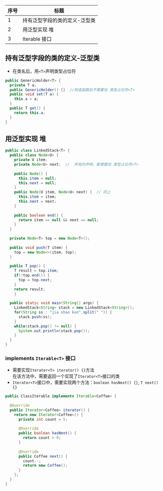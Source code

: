 序号|标题
--|--
1|持有泛型字段的类的定义-泛型类
2|用泛型实现 堆
3|Iterable<T> 接口

## 持有泛型字段的类的定义-泛型类
* 在类名后，用`<T>`声明类型占位符  
```java
public GenericHolder<T> {
  private T a;
  public GenericHolder() {}  //构造函数后不需要加 类型占位符<T>
  public void set(T a) {
    this.a = a;
  }
  public T get() {
    return this.a;
  }
}
```
## 用泛型实现 堆
```java
public class LinkedStack<T> {
  public class Node<U> {
    private U item;
    private Node<U> next;  //  所有的声明，都需要加 类型占位符<T>
    
    public Node() {
      this.item = null;
      this.next = null;
    }
    public Node(U item, Node<U> next) {  // 同上
      this.item = item;
      this.next = next;
    }
		
    public boolean end() {
      return item == null && next == null;
    }
  }
	
  private Node<T> top = new Node<T>();
	
  public void push(T item) {
    top = new Node<>(item, top);
  }
	
  public T pop() {
    T result = top.item;
    if(!top.end()) {
      top = top.next;
    }
    return result;
    }
	
  public static void main(String[] args) {
    LinkedStack<String> stack = new LinkedStack<String>();
    for(String ss : "jia shao kun".split(" ")) {
      stack.push(ss);
    }
    while(stack.pop() != null) {
      System.out.println(stack.pop());
    }
  }
}
```
### implements `Iterable<T>` 接口
* 需要实现`Iterater<T> iterator() {}`方法  
在该方法中，需要返回一个实现了`Iterator<T>`接口的类  
* `Iterator<T>`接口中，需要实现两个方法：`boolean hasNext() {}`, `T next() {}`  
```java
public ClassIterable implements Iterable<Coffee> {
	
  @Override
  public Iterator<Coffee> iterator() {
    return new Iterator<Coffee>() {
      private int count = 5;
	    
      @Override
      public boolean hasNext() {
        return count > 0;
      }
			
      @Override
      public Coffee next() {
        count--;
        return new Coffee();
      }
    };
  }
}
```
